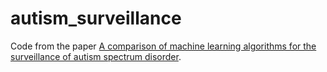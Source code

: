 # autism_surveillance
Code from the paper [A comparison of machine learning algorithms for the surveillance of autism spectrum disorder](https://journals.plos.org/plosone/article?id=10.1371/journal.pone.0222907).
